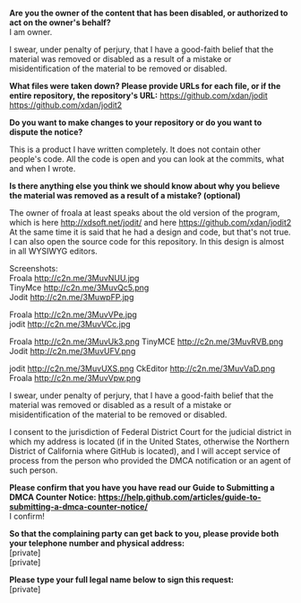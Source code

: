 **Are you the owner of the content that has been disabled, or authorized to act on the owner's behalf?**  
I am owner.

I swear, under penalty of perjury, that I have a good-faith belief that the material was removed or disabled as a result of a mistake or misidentification of the material to be removed or disabled.

**What files were taken down? Please provide URLs for each file, or if the entire repository, the repository's URL:**
https://github.com/xdan/jodit  
https://github.com/xdan/jodit2  

**Do you want to make changes to your repository or do you want to dispute the notice?**  

This is a product I have written completely. It does not contain other people's code. All the code is open and you can look at the commits, what and when I wrote.

**Is there anything else you think we should know about why you believe the material was removed as a result of a mistake? (optional)**  

The owner of froala at least speaks about the old version of the program, which is here http://xdsoft.net/jodit/ and here https://github.com/xdan/jodit2  
At the same time it is said that he had a design and code, but that's not true. I can also open the source code for this repository. In this design is almost in all WYSIWYG editors.

Screenshots:  
Froala http://c2n.me/3MuvNUU.jpg  
TinyMce http://c2n.me/3MuvQc5.png  
Jodit http://c2n.me/3MuwpFP.jpg

Froala http://c2n.me/3MuvVPe.jpg   
jodit http://c2n.me/3MuvVCc.jpg  

Froala http://c2n.me/3MuvUk3.png 
TinyMCE http://c2n.me/3MuvRVB.png  
Jodit http://c2n.me/3MuvUFV.png  

jodit http://c2n.me/3MuvUXS.png 
CkEditor http://c2n.me/3MuvVaD.png 
Froala http://c2n.me/3MuvVpw.png  

I swear, under penalty of perjury, that I have a good-faith belief that the material was removed or disabled as a result of a mistake or misidentification of the material to be removed or disabled.  

I consent to the jurisdiction of Federal District Court for the judicial district in which my address is located (if in the United States, otherwise the Northern District of California where GitHub is located), and I will accept service of process from the person who provided the DMCA notification or an agent of such person.  

**Please confirm that you have you have read our Guide to Submitting a DMCA Counter Notice: https://help.github.com/articles/guide-to-submitting-a-dmca-counter-notice/**  
I confirm!

**So that the complaining party can get back to you, please provide both your telephone number and physical address:**  
[private]  
[private]

**Please type your full legal name below to sign this request:**  
[private]
